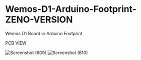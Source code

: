 # Wemos-D1-Arduino-Footprint-ZENO-VERSION
Wemos D1 Board in Arduino Footprint  

PCB VIEW 

![Screenshot (609)](https://user-images.githubusercontent.com/25906435/120081508-aa273880-c0db-11eb-9d8d-1b7c78a30a46.png)
![Screenshot (610)](https://user-images.githubusercontent.com/25906435/120081513-adbabf80-c0db-11eb-8c90-de3505425c2a.png)
